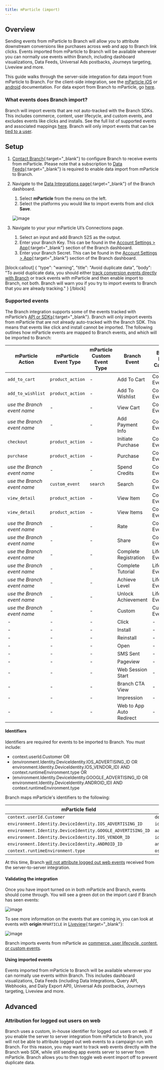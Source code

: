 ```yaml
---
title: mParticle (import)
---
```

## Overview

Sending events from mParticle to Branch will allow you to attribute downstream conversions like purchases across web and app to Branch link clicks. Events imported from mParticle to Branch will be available wherever you can normally use events within Branch, including dashboard visualizations, Data Feeds, Universal Ads postbacks, Journeys targeting, Liveview and more.

This guide walks through the server-side integration for data import from mParticle to Branch. For the client-side integration, see the [mParticle iOS](/apps/mparticle-ios/) or [android](/apps/mparticle-android/) documentation. For data export from Branch to mParticle, go [here](/integrations/mparticle).

### What events does Branch import?

Branch will import events that are not auto-tracked with the Branch SDKs. This includes commerce, content, user lifecycle, and custom events, and excludes events like clicks and installs. See the full list of supported events and associated mappings [here](#supported-events). Branch will only import events that can be [tied to a user](#identifiers).

## Setup

1. [Contact Branch](https://support.branch.io){:target="\_blank"} to configure Branch to receive events from mParticle. Please note that a subscription to [Data Feeds](https://branch.io/data-feeds/){:target="\_blank"} is required to enable data import from mParticle to Branch.
1. Navigate to the [Data Integrations page](https://dashboard.branch.io/data-import-export/data-feeds/integrations){:target="\_blank"} of the Branch dashboard.
    1. Select <notranslate>**mParticle**</notranslate> from the menu on the left.
    1. Select the platforms you would like to import events from and click <notranslate>**Save**</notranslate>.

    ![image](/images/pages/integrations/mparticle/mparticle-import.png)

1. Navigate to your your mParticle UI’s Connections page.
    1. Select an input and add Branch S2S as the output.
    1. Enter your Branch Key. This can be found in the [Account Settings > App](https://dashboard.branch.io/account-settings/app){:target="\_blank"} section of the Branch dashboard.
    1. Enter your Branch Secret. This can be found in the [Account Settings > App](https://dashboard.branch.io/account-settings/app){:target="\_blank"} section of the Branch dashboard.

[block:callout]
{
  "type": "warning",
  "title": "Avoid duplicate data",
  "body": "To avoid duplicate data, you should either [track conversion events directly with Branch](/apps/v2event) or track events with mParticle and then enable import to Branch, not both. Branch will warn you if you try to import events to Branch that you are already tracking."
}
[/block]


### Supported events

The Branch integration supports some of the events tracked with mParticle’s [API or SDKs](https://docs.mparticle.com/developers/server/json-reference/#events){:target="\_blank"}. Branch will only import events from mParticle that are not already auto-tracked with the Branch  SDK. This means that events like click and install cannot be imported. The following outlines how mParticle events are mapped to Branch events, and which will be imported to Branch:

| mParticle Action | mParticle Event Type | mParticle Custom Event Type | Branch Event | Branch Event Category | Imported |
| --- | --- | --- | --- | --- | --- |
| `add_to_cart` | `product_action` | - | <notranslate>Add To Cart</notranslate> | Commerce Event | **Yes** |
| `add_to_wishlist` | `product_action` | - | <notranslate>Add To Wishlist</notranslate> | Commerce Event | **Yes** |
| *use the Branch event name* | - | - | <notranslate>View Cart</notranslate> | Commerce Event | **Yes** |
| *use the Branch event name* | - | - | <notranslate>Add Payment Info</notranslate> | Commerce Event | **Yes** |
| `checkout` | `product_action` | - | <notranslate>Initiate Purchase</notranslate> | Commerce Event | **Yes** |
| `purchase` | `product_action` | - | <notranslate>Purchase</notranslate> | Commerce Event | **Yes** |
| *use the Branch event name* | - | - | <notranslate>Spend Credits</notranslate> | Commerce Event | **Yes** |
| *use the Branch event name* | `custom_event` | `search` | <notranslate>Search</notranslate> | Content Event | **Yes** |
| `view_detail` | `product_action` | - | <notranslate>View Item</notranslate> | Content Event | **Yes** |
| `view_detail` | `product_action` | - | <notranslate>View Items</notranslate> | Content Event | **Yes** |
| *use the Branch event name* | - | - | <notranslate>Rate</notranslate> | Content Event | **Yes** |
| *use the Branch event name* | - | - | <notranslate>Share</notranslate> | Content Event | **Yes** |
| *use the Branch event name* | - | - | <notranslate>Complete Registration</notranslate> | Lifecycle Event | **Yes** |
| *use the Branch event name* | - | - | <notranslate>Complete Tutorial</notranslate> | Lifecycle Event | **Yes** |
| *use the Branch event name* | - | - | <notranslate>Achieve Level</notranslate> | Lifecycle Event | **Yes** |
| *use the Branch event name* | - | - | <notranslate>Unlock Achievement</notranslate> | Lifecycle Event | **Yes** |
| *use the Branch event name* | - | - | <notranslate>Custom</notranslate> | Custom Event | **Yes** |
| - | - | - | <notranslate>Click</notranslate> | - | No |
| - | - | - | <notranslate>Install</notranslate> | - | No |
| - | - | - | <notranslate>Reinstall</notranslate> | - | No |
| - | - | - | <notranslate>Open</notranslate> | - | No |
| - | - | - | <notranslate>SMS Sent</notranslate> | - | No |
| - | - | - | <notranslate>Pageview</notranslate> | - | No |
| - | - | - | <notranslate>Web Session Start</notranslate> | - | No |
| - | - | - | <notranslate>Branch CTA View</notranslate> | - | No |
| - | - | - | <notranslate>Impression</notranslate> | - | No |
| - | - | - | <notranslate>Web to App Auto Redirect</notranslate> | - | No |


#### Identifiers

Identifiers are required for events to be imported to Branch. You must include:

* context.userId.Customer OR
* (environment.Identity.DeviceIdentity.IOS_ADVERTISING_ID OR environment.Identity.DeviceIdentity.IOS_VENDOR_ID) AND context.runtimeEnvironment.type OR
* (environment.Identity.DeviceIdentity.GOOGLE_ADVERTISING_ID OR environment.Identity.DeviceIdentity.ANDROID_ID) AND context.runtimeEnvironment.type

Branch maps mParticle's identifiers to the following:

| mParticle field | Branch field |
| --- | --- |
| `context.userId.Customer` | `developer_identity` |
| `environment.Identity.DeviceIdentity.IOS_ADVERTISING_ID` | `idfa` |
| `environment.Identity.DeviceIdentity.GOOGLE_ADVERTISING_ID` | `aaid` |
| `environment.Identity.DeviceIdentity.IOS_VENDOR_ID` | `idfv` |
| `environment.Identity.DeviceIdentity.ANDROID_ID` | `android_id` |
| `context.runtimeEnvironment.type` | `os` |

At this time, Branch [will not attribute logged out web events](#attribution-for-logged-out-users-on-web) received from the server-to-server integration.

#### Validating the integration

Once you have import turned on in both mParticle and Branch, events should come through. You will see a green dot on the import card if Branch has seen events:

![image](/images/pages/integrations/mparticle/mparticle-import-status.png)

To see more information on the events that are coming in, you can look at events with <notranslate>**origin**</notranslate> `MPARTICLE` in [Liveview](https://dashboard.branch.io/liveview/events){:target="\_blank"}:

![image](/images/pages/integrations/mparticle/mparticle-import-liveview.png)

Branch imports events from mParticle as [commerce, user lifecycle, content, or custom events](#supported-events).

#### Using imported events

Events imported from mParticle to Branch will be available wherever you can normally use events within Branch. This includes dashboard visualizations, Data Feeds (including Data Integrations, Query API, Webhooks, and Daily Export API), Universal Ads postbacks, Journeys targeting, Liveview and more.

## Advanced

### Attribution for logged out users on web

Branch uses a custom, in-house identifier for logged out users on web. If you enable the server to server integration from mParticle to Branch, you will not be able to attribute logged out web events to a campaign run with Branch. For this reason, you may want to track web events directly with the Branch web SDK, while still sending app events server to server from mParticle. Branch allows you to then toggle web event import off to prevent duplicate data.
